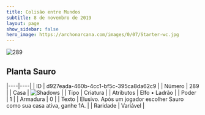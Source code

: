 ```yaml
---
title: Colisão entre Mundos
subtitle: 8 de novembro de 2019
layout: page
show_sidebar: false
hero_image: https://archonarcana.com/images/0/07/Starter-wc.jpg
---
```


![289](https://cdn.keyforgegame.com/media/card_front/pt/452_289_X9CMQQHVR5QW_pt.png)

## Planta Sauro

|----|----|
| ID | d927eada-460b-4cc1-bf5c-395ca8da62c9 |
| Número | 289 |
| Casa | ![Shadows](https://archonarcana.com/images/thumb/e/ee/Shadows.png/22px-Shadows.png "Sombras") |
| Tipo | Criatura |
| Atributos | Elfo • Ladrão |
| Poder | 1 |
| Armadura | 0 |
| Texto | Elusivo. Após um jogador escolher Sauro como sua casa ativa, ganhe 1A. |
| Raridade | Variável |
